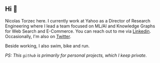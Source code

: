 ## Hi 👋

Nicolas Torzec here. I currently work at Yahoo as a Director of Research Engineering where I lead a team focused on ML/AI and Knowledge Graphs for Web Search and E-Commerce. You can reach out to me via [Linkedin](https://www.linkedin.com/in/nicolastorzec/). Occasionally, I'm also on [Twitter](https://x.com/nicolastorzec).

Beside working, I also swim, bike and run. 

*PS: This `github` is primarily for personal projects, which I keep private.*
